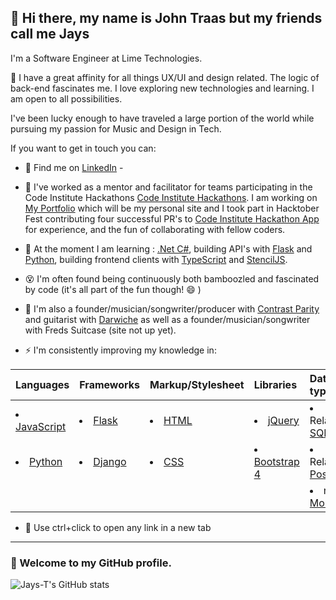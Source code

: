 ## 💬 Hi there, my name is John Traas but my friends call me Jays  
I'm a Software Engineer at Lime Technologies.  

💬 I have a great affinity for all things UX/UI and design related.
The logic of back-end fascinates me. I love exploring new technologies and learning. I am open to all possibilities.  


I've been lucky enough to have traveled a large portion of the world while pursuing my passion for Music and Design in Tech. 

If you want to get in touch you can:


- 👯 Find me on [LinkedIn](https://www.linkedin.com/in/john-jacob-hald-traas-25603325/) - 
- 🔭 I've worked as a mentor and facilitator for teams participating in the Code Institute Hackathons [Code Institute Hackathons](https://hackathon.codeinstitute.net/). I am working on [My Portfolio](https://jays-t.github.io/resume) which will be my personal site and I took part in Hacktober Fest contributing four successful PR's to [Code Institute Hackathon App](https://github.com/Code-Institute-Community/ci-hackathon-app) for experience, and the fun of collaborating with fellow coders.
- 🌱 At the moment I am learning : [.Net C#](https://dotnet.microsoft.com/en-us/), building API's with [Flask](https://flask.palletsprojects.com/en/2.2.x/) and [Python](https://www.python.org/), building frontend clients with [TypeScript](https://www.typescriptlang.org/) and [StencilJS](https://stenciljs.com/).

- :dizzy_face: I'm often found being continuously both bamboozled and fascinated by code (it's all part of the fun though! 😄 )
- :musical_note: I'm also a founder/musician/songwriter/producer with [Contrast Parity](https://soundcloud.com/contrastparity) and guitarist with [Darwiche](https://www.facebook.com/DarwicheRock) as well as a founder/musician/songwriter with Freds Suitcase (site not up yet). 

- ⚡ I'm consistently improving my knowledge in:

|Languages|Frameworks|Markup/Stylesheet|Libraries|Database types|
| :---| :--- | :--- | :--- | :--- |
| <li> [JavaScript](https://javascript.info/) </li>| <li> [Flask](https://flask.palletsprojects.com/en/1.1.x/) </li>|<li> [HTML](https://developer.mozilla.org/en-US/docs/Web/Guide/HTML/HTML5) </li>|<li> [jQuery](https://jquery.com/) </li>|<li>Relational [SQLite3](https://www.sqlite.org/)</li>|
| <li> [Python](https://www.python.org/) </li>| <li> [Django](https://www.djangoproject.com/) </li> | <li> [CSS](https://developer.mozilla.org/en-US/docs/Web/CSS) </li>| <li> [Bootstrap 4](https://getbootstrap.com/docs/4.0/getting-started/introduction/) </li>|<li>Relational [PostgreSQL](https://www.postgresql.org/) </li>
|||||<li>noSQL [MongoDB](https://mongodb.com)</li>|
* 💬 Use ctrl+click to open any link in a new tab
---
### 💬 Welcome to my GitHub profile. 
<!--
**Jays-T/Jays-T** is a ✨ _special_ ✨ repository because its `README.md` (this file) appears on your GitHub profile.

Here are some ideas to get you started:

- 🔭 I’m currently working on ...
- 🌱 I’m currently learning ...
- 👯 I’m looking to collaborate on ...
- 🤔 I’m looking for help with ...
- 💬 Ask me about ...
- 📫 How to reach me: ...
- 😄 Pronouns: ...
- ⚡ Fun fact: ...
-->
![Jays-T's GitHub stats](https://github-readme-stats.vercel.app/api?username=Jays-T&show_icons=true&theme=outrun)
